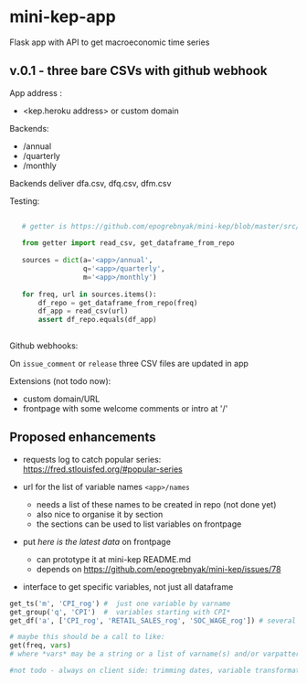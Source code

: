 # mini-kep-app
Flask app with API to get macroeconomic time series

## v.0.1 - three bare CSVs with github webhook

App address <app>:

   - <kep.heroku address> or custom domain

Backends:

   - <app>/annual 
   - <app>/quarterly
   - <app>/monthly
   
   Backends deliver dfa.csv, dfq.csv, dfm.csv
   
Testing:
 
```python 
   
   # getter is https://github.com/epogrebnyak/mini-kep/blob/master/src/getter.py, can copy code to actual test
   
   from getter import read_csv, get_dataframe_from_repo  
   
   sources = dict(a='<app>/annual', 
                  q='<app>/quarterly',
				  m='<app>/monthly') 
				  
   for freq, url in sources.items():
	   df_repo = get_dataframe_from_repo(freq)
	   df_app = read_csv(url)
	   assert df_repo.equals(df_app)  
     
```
   
Github webhooks:

   On ```issue_comment``` or ```release```  three CSV files are updated in app
   

Extensions (not todo now):
  - custom domain/URL
  - frontpage with some welcome comments or intro at '/'

## Proposed enhancements

- requests log to catch popular series: <https://fred.stlouisfed.org/#popular-series>

- url for the list of variable names ```<app>/names```
  - needs a list of these names to be created in repo (not done yet)
  - also nice to organise it by section 
  - the sections can be used to list variables on frontpage

- put *here is the latest data* on frontpage
  - can prototype it at mini-kep README.md 
  - depends on <https://github.com/epogrebnyak/mini-kep/issues/78>
  
- interface to get specific variables, not just all dataframe 

```python
get_ts('m', 'CPI_rog') #  just one variable by varname
get_group('q', 'CPI')  #  variables starting with CPI*
get_df('a', ['CPI_rog', 'RETAIL_SALES_rog', 'SOC_WAGE_rog']) # several variables by names

# maybe this should be a call to like:
get(freq, vars)
# where *vars* may be a string or a list of varname(s) and/or varpattern(s)

#not todo - always on client side: trimming dates, variable transformations 
```
